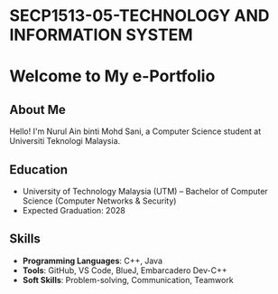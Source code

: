 # SECP1513-05-TECHNOLOGY AND INFORMATION SYSTEM
# Welcome to My e-Portfolio

## About Me
Hello! I'm Nurul Ain binti Mohd Sani, a Computer Science student at Universiti Teknologi Malaysia.

## Education
- University of Technology Malaysia (UTM) – Bachelor of Computer Science (Computer Networks & Security)
- Expected Graduation: 2028

## Skills
- **Programming Languages**: C++, Java
- **Tools**: GitHub, VS Code, BlueJ, Embarcadero Dev-C++
- **Soft Skills**: Problem-solving, Communication, Teamwork

